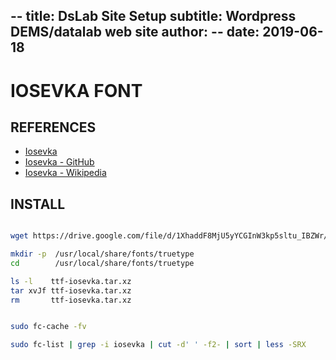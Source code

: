 --
title: DsLab Site Setup
subtitle: Wordpress DEMS/datalab web site
author: --
date: 2019-06-18
---

IOSEVKA FONT
============


REFERENCES
----------

* [Iosevka](https://typeof.net/Iosevka/)
* [Iosevka - GitHub](https://github.com/be5invis/Iosevka)
* [Iosevka - Wikipedia](https://en.wikipedia.org/wiki/Iosevka)

INSTALL
-------

```bash

wget https://drive.google.com/file/d/1XhaddF8MjU5yYCGInW3kp5sltu_IBZWr/view?usp=sharing

mkdir -p  /usr/local/share/fonts/truetype
cd        /usr/local/share/fonts/truetype

ls -l    ttf-iosevka.tar.xz
tar xvJf ttf-iosevka.tar.xz
rm       ttf-iosevka.tar.xz


sudo fc-cache -fv

sudo fc-list | grep -i iosevka | cut -d' ' -f2- | sort | less -SRX


```

